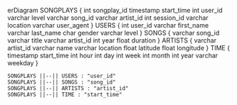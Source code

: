 erDiagram
    SONGPLAYS {
        int songplay_id
        timestamp start_time
        int user_id
        varchar level
        varchar song_id
        varchar artist_id
        int session_id
        varchar location
        varchar user_agent
    }
    USERS {
        int user_id
        varchar first_name
        varchar last_name
        char gender
        varchar level
    }
    SONGS {
        varchar song_id
        varchar title
        varchar artist_id
        int year
        float duration
    }
    ARTISTS {
        varchar artist_id
        varchar name
        varchar location
        float latitude
        float longitude
    }
    TIME {
        timestamp start_time
        int hour
        int day
        int week
        int month
        int year
        varchar weekday
    }
    
    SONGPLAYS ||--|| USERS : "user_id"
    SONGPLAYS ||--|| SONGS : "song_id"
    SONGPLAYS ||--|| ARTISTS : "artist_id"
    SONGPLAYS ||--|| TIME : "start_time"
